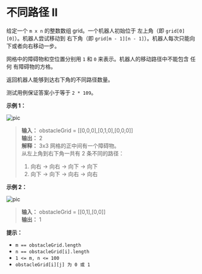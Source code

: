 # 不同路径 II

给定一个 `m x n` 的整数数组 grid。一个机器人初始位于 左上角（即 `grid[0][0]`）。机器人尝试移动到 右下角（即 `grid[m - 1][n - 1]`）。机器人每次只能向下或者向右移动一步。

网格中的障碍物和空位置分别用 `1` 和 `0` 来表示。机器人的移动路径中不能包含 任何 有障碍物的方格。

返回机器人能够到达右下角的不同路径数量。

测试用例保证答案小于等于 `2 * 109`。



**示例 1：**

![pic](https://assets.leetcode.com/uploads/2020/11/04/robot1.jpg)



> **输入：** obstacleGrid = [[0,0,0],[0,1,0],[0,0,0]] <br>
> **输出：** 2 <br>
> **解释：** 3x3 网格的正中间有一个障碍物。<br>
>从左上角到右下角一共有 2 条不同的路径：<br>
>1. 向右 -> 向右 -> 向下 -> 向下
>2. 向下 -> 向下 -> 向右 -> 向右

**示例 2：**

![pic](https://assets.leetcode.com/uploads/2020/11/04/robot2.jpg)


> **输入：** obstacleGrid = [[0,1],[0,0]] <br>
> **输出：** 1


**提示：**

* `m == obstacleGrid.length`
* `n == obstacleGrid[i].length`
* `1 <= m, n <= 100`
* `obstacleGrid[i][j] 为 0 或 1`